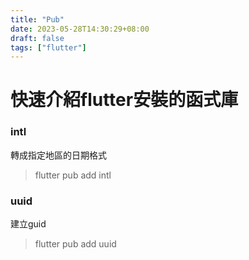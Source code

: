 ```yaml
---
title: "Pub"
date: 2023-05-28T14:30:29+08:00
draft: false
tags: ["flutter"]
---
```

# 快速介紹flutter安裝的函式庫

### intl
轉成指定地區的日期格式
> flutter pub add intl

### uuid
建立guid
> flutter pub add uuid

